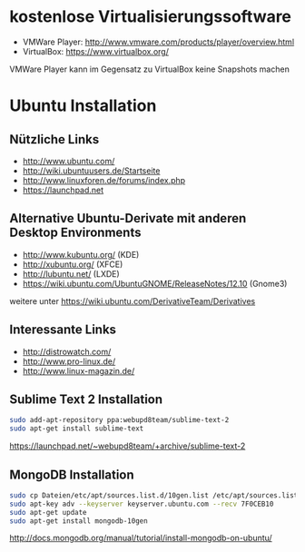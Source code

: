 kostenlose Virtualisierungssoftware
===================================

* VMWare Player: http://www.vmware.com/products/player/overview.html
* VirtualBox: https://www.virtualbox.org/

VMWare Player kann im Gegensatz zu VirtualBox keine Snapshots machen

Ubuntu Installation
===================

Nützliche Links
---------------
* http://www.ubuntu.com/
* http://wiki.ubuntuusers.de/Startseite
* http://www.linuxforen.de/forums/index.php
* https://launchpad.net

Alternative Ubuntu-Derivate mit anderen Desktop Environments
------------------------------------------------------------
* http://www.kubuntu.org/ (KDE)
* http://xubuntu.org/ (XFCE)
* http://lubuntu.net/ (LXDE)
* https://wiki.ubuntu.com/UbuntuGNOME/ReleaseNotes/12.10 (Gnome3)

weitere unter https://wiki.ubuntu.com/DerivativeTeam/Derivatives

Interessante Links
------------------
* http://distrowatch.com/
* http://www.pro-linux.de/
* http://www.linux-magazin.de/

Sublime Text 2 Installation
---------------------------

```bash
sudo add-apt-repository ppa:webupd8team/sublime-text-2
sudo apt-get install sublime-text
```

https://launchpad.net/~webupd8team/+archive/sublime-text-2

MongoDB Installation
--------------------

```bash
sudo cp Dateien/etc/apt/sources.list.d/10gen.list /etc/apt/sources.list.d/
sudo apt-key adv --keyserver keyserver.ubuntu.com --recv 7F0CEB10
sudo apt-get update
sudo apt-get install mongodb-10gen
```

http://docs.mongodb.org/manual/tutorial/install-mongodb-on-ubuntu/
